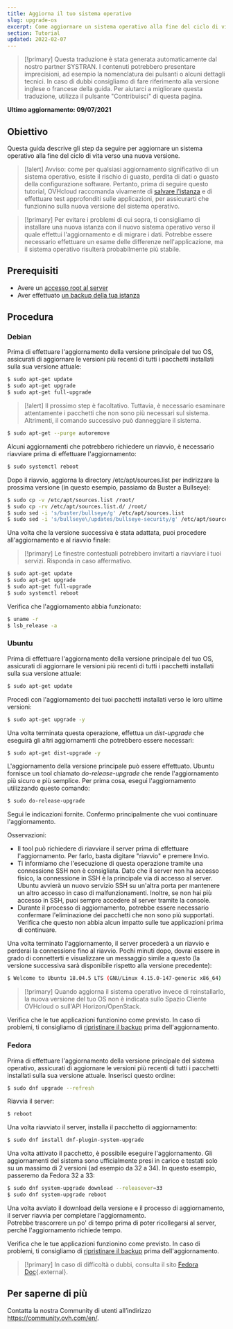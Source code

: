 ```yaml
---
title: Aggiorna il tuo sistema operativo
slug: upgrade-os
excerpt: Come aggiornare un sistema operativo alla fine del ciclo di vita
section: Tutorial
updated: 2022-02-07
---
```


> [!primary]
> Questa traduzione è stata generata automaticamente dal nostro partner SYSTRAN. I contenuti potrebbero presentare imprecisioni, ad esempio la nomenclatura dei pulsanti o alcuni dettagli tecnici. In caso di dubbi consigliamo di fare riferimento alla versione inglese o francese della guida. Per aiutarci a migliorare questa traduzione, utilizza il pulsante "Contribuisci" di questa pagina.
>

**Ultimo aggiornamento: 09/07/2021**

## Obiettivo

Questa guida descrive gli step da seguire per aggiornare un sistema operativo alla fine del ciclo di vita verso una nuova versione.

> [!alert]
> Avviso: come per qualsiasi aggiornamento significativo di un sistema operativo, esiste il rischio di guasto, perdita di dati o guasto della configurazione software.
> Pertanto, prima di seguire questo tutorial, OVHcloud raccomanda vivamente di [salvare l'istanza](../effettuare-snapshot-di-un-istanza/) e di effettuare test approfonditi sulle applicazioni, per assicurarti che funzionino sulla nuova versione del sistema operativo.
>

> [!primary]
> Per evitare i problemi di cui sopra, ti consigliamo di installare una nuova istanza con il nuovo sistema operativo verso il quale effettui l'aggiornamento e di migrare i dati.
> Potrebbe essere necessario effettuare un esame delle differenze nell'applicazione, ma il sistema operativo risulterà probabilmente più stabile.
>

## Prerequisiti

- Avere un [accesso root al server](../imposta_una_password_amministratore/)
- Aver effettuato [un backup della tua istanza](../effettuare-snapshot-di-un-istanza/)

## Procedura

### Debian

Prima di effettuare l'aggiornamento della versione principale del tuo OS, assicurati di aggiornare le versioni più recenti di tutti i pacchetti installati sulla sua versione attuale:

```bash
$ sudo apt-get update
$ sudo apt-get upgrade
$ sudo apt-get full-upgrade
```

> [!alert]
> Il prossimo step è facoltativo.
> Tuttavia, è necessario esaminare attentamente i pacchetti che non sono più necessari sul sistema. Altrimenti, il comando successivo può danneggiare il sistema. 
>

```bash
$ sudo apt-get --purge autoremove
```

Alcuni aggiornamenti che potrebbero richiedere un riavvio, è necessario riavviare prima di effettuare l'aggiornamento:

```bash
$ sudo systemctl reboot
```

Dopo il riavvio, aggiorna la directory /etc/apt/sources.list per indirizzare la prossima versione (in questo esempio, passiamo da Buster a Bullseye):

```bash
$ sudo cp -v /etc/apt/sources.list /root/
$ sudo cp -rv /etc/apt/sources.list.d/ /root/
$ sudo sed -i 's/buster/bullseye/g' /etc/apt/sources.list
$ sudo sed -i 's/bullseye\/updates/bullseye-security/g' /etc/apt/sources.list
```

Una volta che la versione successiva è stata adattata, puoi procedere all'aggiornamento e al riavvio finale:

> [!primary]
> Le finestre contestuali potrebbero invitarti a riavviare i tuoi servizi. Risponda in caso affermativo.
>

```bash
$ sudo apt-get update
$ sudo apt-get upgrade
$ sudo apt-get full-upgrade
$ sudo systemctl reboot
```

Verifica che l'aggiornamento abbia funzionato:

```bash
$ uname -r
$ lsb_release -a
```

### Ubuntu

Prima di effettuare l'aggiornamento della versione principale del tuo OS, assicurati di aggiornare le versioni più recenti di tutti i pacchetti installati sulla sua versione attuale:

```sh
$ sudo apt-get update
```

Procedi con l'aggiornamento dei tuoi pacchetti installati verso le loro ultime versioni:

```sh
$ sudo apt-get upgrade -y
```

Una volta terminata questa operazione, effettua un *dist-upgrade* che eseguirà gli altri aggiornamenti che potrebbero essere necessari:

```sh
$ sudo apt-get dist-upgrade -y
```

L'aggiornamento della versione principale può essere effettuato. Ubuntu fornisce un tool chiamato *do-release-upgrade* che rende l'aggiornamento più sicuro e più semplice. Per prima cosa, esegui l'aggiornamento utilizzando questo comando:

```sh
$ sudo do-release-upgrade
```

Segui le indicazioni fornite. Confermo principalmente che vuoi continuare l'aggiornamento.

Osservazioni:

- Il tool può richiedere di riavviare il server prima di effettuare l'aggiornamento. Per farlo, basta digitare "riavvio" e premere Invio.
- Ti informiamo che l'esecuzione di questa operazione tramite una connessione SSH non è consigliata. Dato che il server non ha accesso fisico, la connessione in SSH è la principale via di accesso al server.
Ubuntu avvierà un nuovo servizio SSH su un'altra porta per mantenere un altro accesso in caso di malfunzionamenti. Inoltre, se non hai più accesso in SSH, puoi sempre accedere al server tramite la console.
- Durante il processo di aggiornamento, potrebbe essere necessario confermare l'eliminazione dei pacchetti che non sono più supportati. Verifica che questo non abbia alcun impatto sulle tue applicazioni prima di continuare.

Una volta terminato l'aggiornamento, il server procederà a un riavvio e perderai la connessione fino al riavvio.
Pochi minuti dopo, dovrai essere in grado di connetterti e visualizzare un messaggio simile a questo (la versione successiva sarà disponibile rispetto alla versione precedente):

```sh
$ Welcome to Ubuntu 18.04.5 LTS (GNU/Linux 4.15.0-147-generic x86_64)
```

> [!primary]
> Quando aggiorna il sistema operativo invece di reinstallarlo, la nuova versione del tuo OS non è indicata sullo Spazio Cliente OVHcloud o sull'API Horizon/OpenStack.
>

Verifica che le tue applicazioni funzionino come previsto. In caso di problemi, ti consigliamo di [ripristinare il backup](../crearipristina_il_tuo_server_virtuale_da_un_backup/) prima dell'aggiornamento.

### Fedora

Prima di effettuare l'aggiornamento della versione principale del sistema operativo, assicurati di aggiornare le versioni più recenti di tutti i pacchetti installati sulla sua versione attuale. Inserisci questo ordine:

```sh
$ sudo dnf upgrade --refresh
```

Riavvia il server:

```sh
$ reboot
```

Una volta riavviato il server, installa il pacchetto di aggiornamento:

```sh
$ sudo dnf install dnf-plugin-system-upgrade
```

Una volta attivato il pacchetto, è possibile eseguire l'aggiornamento. Gli aggiornamenti del sistema sono ufficialmente presi in carico e testati solo su un massimo di 2 versioni (ad esempio da 32 a 34).
In questo esempio, passeremo da Fedora 32 a 33:

```sh
$ sudo dnf system-upgrade download --releasever=33
$ sudo dnf system-upgrade reboot
```

Una volta avviato il download della versione e il processo di aggiornamento, il server riavvia per completare l'aggiornamento.
<br>Potrebbe trascorrere un po' di tempo prima di poter ricollegarsi al server, perché l'aggiornamento richiede tempo.

Verifica che le tue applicazioni funzionino come previsto. In caso di problemi, ti consigliamo di [ripristinare il backup](../crearipristina_il_tuo_server_virtuale_da_un_backup/) prima dell'aggiornamento.

> [!primary]
> In caso di difficoltà o dubbi, consulta il sito [Fedora Doc](https://docs.fedoraproject.org/en-US/quick-docs/dnf-system-upgrade/){.external}.
>

## Per saperne di più

Contatta la nostra Community di utenti all’indirizzo <https://community.ovh.com/en/>.
